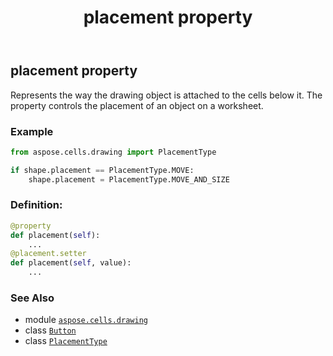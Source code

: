 ﻿---
title: placement property
second_title: Aspose.Cells for Python via .NET API References
description: 
type: docs
weight: 830
url: /aspose.cells.drawing/button/placement/
is_root: false
---

## placement property


Represents the way the drawing object is attached to the cells below it.
The property controls the placement of an object on a worksheet.

### Example 


```python
from aspose.cells.drawing import PlacementType

if shape.placement == PlacementType.MOVE:
    shape.placement = PlacementType.MOVE_AND_SIZE

```
### Definition:
```python
@property
def placement(self):
    ...
@placement.setter
def placement(self, value):
    ...
```

### See Also
* module [`aspose.cells.drawing`](../../)
* class [`Button`](/cells/python-net/aspose.cells.drawing/button)
* class [`PlacementType`](/cells/python-net/aspose.cells.drawing/placementtype)
